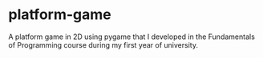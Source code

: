 # platform-game
A platform game in 2D using pygame that I developed in the Fundamentals of Programming course during my first year of university.
